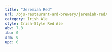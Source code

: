 ```yaml
---
title: "Jeremiah Red"
url: /bjs-restaurant-and-brewery/jeremiah-red/
category: Irish Ale
style: Irish-Style Red Ale
abv: 7.3
ibu: 0
srm: 0
upc: 0
---
```


